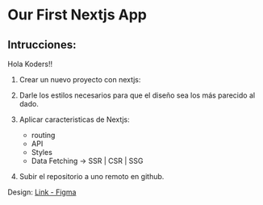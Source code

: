 # Our First Nextjs App

## Intrucciones:

Hola Koders!!

1. Crear un nuevo proyecto con nextjs:

2. Darle los estilos necesarios para que el diseño sea los más parecido al dado.

3. Aplicar caracteristicas de Nextjs:
    - routing
    - API
    - Styles
    - Data Fetching -> SSR | CSR | SSG  

4. Subir el repositorio a uno remoto en github.

Design: [Link - Figma](https://www.figma.com/file/2gSqTcBWakOc080lHAUUQz/Desaf%C3%ADo---AniMart?node-id=0%3A1)  